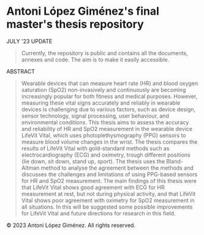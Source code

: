 # Antoni López Giménez's final master's thesis repository
JULY '23 UPDATE
> Currently, the repository is public and contains all the documents, annexes and code. The aim is to make it easily accessible.

ABSTRACT
> Wearable devices that can measure heart rate (HR) and blood oxygen saturation (SpO2) non-invasively and continuously are becoming increasingly popular for both fitness and medical purposes. However, measuring these vital signs accurately and reliably in wearable devices is challenging due to various factors, such as device design, sensor technology, signal processing, user behaviour, and environmental conditions. This thesis aims to assess the accuracy and reliability of HR and SpO2 measurement in the wearable device LifeVit Vital, which uses photoplethysmography (PPG) sensors to measure blood volume changes in the wrist. The thesis compares the results of LifeVit Vital with gold-standard methods such as electrocardiography (ECG) and oximetry, trough different positions (lie down, sit down, stand up, sport). The thesis uses the Bland-Altman method to analyse the agreement between the methods and discusses the challenges and limitations of using PPG-based sensors for HR and SpO2 measurement. The main findings of this thesis were that LifeVit Vital shows good agreement with ECG for HR measurement at rest, but not during physical activity, and that LifeVit Vital shows poor agreement with oximetry for SpO2 measurement in all situations. In this will be suggested some possible improvements for LifeVit Vital and future directions for research in this field.

© 2023 Antoni López Giménez. All rights reserved.
